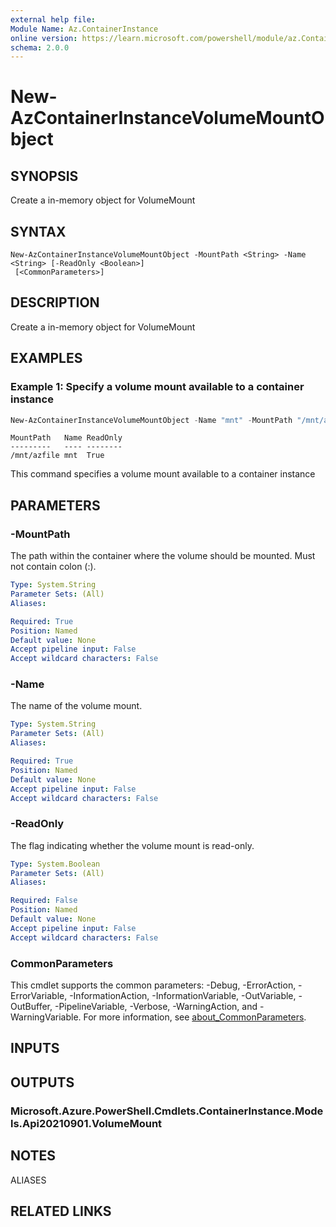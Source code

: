 ```yaml
---
external help file:
Module Name: Az.ContainerInstance
online version: https://learn.microsoft.com/powershell/module/az.ContainerInstance/new-AzContainerInstanceVolumeMountObject
schema: 2.0.0
---
```


# New-AzContainerInstanceVolumeMountObject

## SYNOPSIS
Create a in-memory object for VolumeMount

## SYNTAX

```
New-AzContainerInstanceVolumeMountObject -MountPath <String> -Name <String> [-ReadOnly <Boolean>]
 [<CommonParameters>]
```

## DESCRIPTION
Create a in-memory object for VolumeMount

## EXAMPLES

### Example 1: Specify a volume mount available to a container instance
```powershell
New-AzContainerInstanceVolumeMountObject -Name "mnt" -MountPath "/mnt/azfile" -ReadOnly $true
```

```output
MountPath   Name ReadOnly
---------   ---- --------
/mnt/azfile mnt  True
```

This command specifies a volume mount available to a container instance

## PARAMETERS

### -MountPath
The path within the container where the volume should be mounted.
Must not contain colon (:).

```yaml
Type: System.String
Parameter Sets: (All)
Aliases:

Required: True
Position: Named
Default value: None
Accept pipeline input: False
Accept wildcard characters: False
```

### -Name
The name of the volume mount.

```yaml
Type: System.String
Parameter Sets: (All)
Aliases:

Required: True
Position: Named
Default value: None
Accept pipeline input: False
Accept wildcard characters: False
```

### -ReadOnly
The flag indicating whether the volume mount is read-only.

```yaml
Type: System.Boolean
Parameter Sets: (All)
Aliases:

Required: False
Position: Named
Default value: None
Accept pipeline input: False
Accept wildcard characters: False
```

### CommonParameters
This cmdlet supports the common parameters: -Debug, -ErrorAction, -ErrorVariable, -InformationAction, -InformationVariable, -OutVariable, -OutBuffer, -PipelineVariable, -Verbose, -WarningAction, and -WarningVariable. For more information, see [about_CommonParameters](http://go.microsoft.com/fwlink/?LinkID=113216).

## INPUTS

## OUTPUTS

### Microsoft.Azure.PowerShell.Cmdlets.ContainerInstance.Models.Api20210901.VolumeMount

## NOTES

ALIASES

## RELATED LINKS

